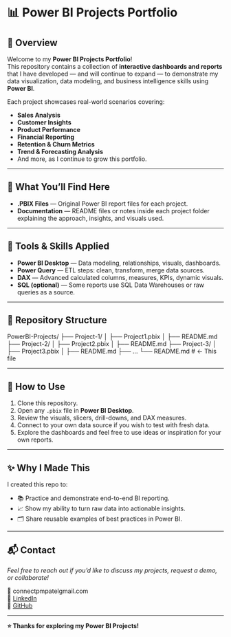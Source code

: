 # 📊 Power BI Projects Portfolio

## 🚀 Overview
Welcome to my **Power BI Projects Portfolio**!  
This repository contains a collection of **interactive dashboards and reports** that I have developed — and will continue to expand — to demonstrate my data visualization, data modeling, and business intelligence skills using **Power BI**.

Each project showcases real-world scenarios covering:
- **Sales Analysis**
- **Customer Insights**
- **Product Performance**
- **Financial Reporting**
- **Retention & Churn Metrics**
- **Trend & Forecasting Analysis**
- And more, as I continue to grow this portfolio.

---

## 🎯 What You’ll Find Here

- **.PBIX Files** — Original Power BI report files for each project.
- **Documentation** — README files or notes inside each project folder explaining the approach, insights, and visuals used.

---

## 📌 Tools & Skills Applied

- **Power BI Desktop** — Data modeling, relationships, visuals, dashboards.
- **Power Query** — ETL steps: clean, transform, merge data sources.
- **DAX** — Advanced calculated columns, measures, KPIs, dynamic visuals.
- **SQL (optional)** — Some reports use SQL Data Warehouses or raw queries as a source.

---

## 📂 Repository Structure
PowerBI-Projects/
├── Project-1/
│ ├── Project1.pbix
│ ├── README.md
├── Project-2/
│ ├── Project2.pbix
│ ├── README.md
├── Project-3/
│ ├── Project3.pbix
│ ├── README.md
├── ...
└── README.md # ← This file

---

## 🔄 How to Use

1. Clone this repository.
2. Open any `.pbix` file in **Power BI Desktop**.
3. Review the visuals, slicers, drill-downs, and DAX measures.
4. Connect to your own data source if you wish to test with fresh data.
5. Explore the dashboards and feel free to use ideas or inspiration for your own reports.

---

## ✨ Why I Made This

I created this repo to:
- 📚 Practice and demonstrate end-to-end BI reporting.
- 📈 Show my ability to turn raw data into actionable insights.
- 🗂️ Share reusable examples of best practices in Power BI.

---

## 📬 Contact

*Feel free to reach out if you’d like to discuss my projects, request a demo, or collaborate!*

📧 connectpmpatelgmail.com  
🔗 [LinkedIn]((https://www.linkedin.com/in/parthkumar-patel21/))  
🐙 [GitHub]((https://github.com/parthkumarmpatel))

---

**⭐️ Thanks for exploring my Power BI Projects!**

